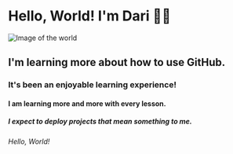 # Hello, World! I'm Dari 👋🏽
![Image of the world](https://imgs.search.brave.com/3qpOXnBtg3mk2cq69s_enxvIS-eDPpG308RHr5Uy7Wo/rs:fit:500:0:0/g:ce/aHR0cHM6Ly93d3cu/cG5nbWFydC5jb20v/ZmlsZXMvMTEvVHJh/dmVsLVdvcmxkLVBO/Ry1QaWN0dXJlLnBu/Zw)
## I'm learning more about how to use GitHub.
### It's been an enjoyable learning experience!
#### I am learning more and more with every lesson.
##### I expect to deploy projects that mean something to me.
###### Hello, World! 
